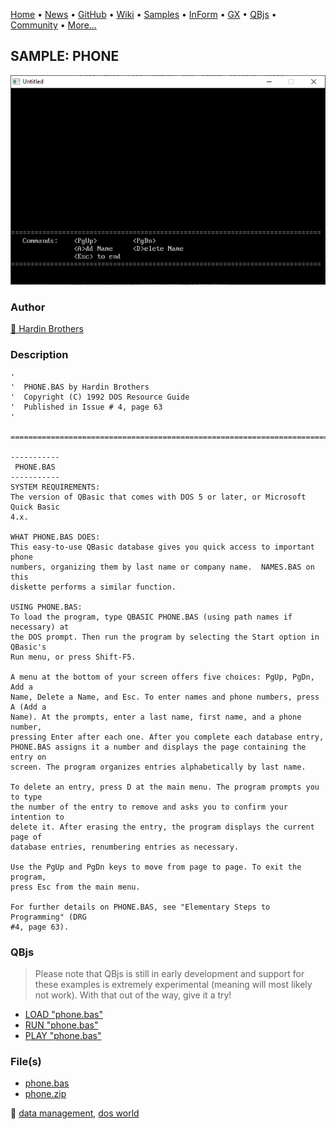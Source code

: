 [Home](https://qb64.com) • [News](../../news.md) • [GitHub](https://github.com/QB64Official/qb64) • [Wiki](https://github.com/QB64Official/qb64/wiki) • [Samples](../../samples.md) • [InForm](../../inform.md) • [GX](../../gx.md) • [QBjs](../../qbjs.md) • [Community](../../community.md) • [More...](../../more.md)

## SAMPLE: PHONE

![screenshot.png](img/screenshot.png)

### Author

[🐝 Hardin Brothers](../hardin-brothers.md) 

### Description

```text
'
'  PHONE.BAS by Hardin Brothers
'  Copyright (C) 1992 DOS Resource Guide
'  Published in Issue # 4, page 63
'

==============================================================================

-----------
 PHONE.BAS
-----------
SYSTEM REQUIREMENTS:
The version of QBasic that comes with DOS 5 or later, or Microsoft Quick Basic 
4.x.

WHAT PHONE.BAS DOES:
This easy-to-use QBasic database gives you quick access to important phone 
numbers, organizing them by last name or company name.  NAMES.BAS on this
diskette performs a similar function.

USING PHONE.BAS:
To load the program, type QBASIC PHONE.BAS (using path names if necessary) at 
the DOS prompt. Then run the program by selecting the Start option in QBasic's 
Run menu, or press Shift-F5.

A menu at the bottom of your screen offers five choices: PgUp, PgDn, Add a 
Name, Delete a Name, and Esc. To enter names and phone numbers, press A (Add a 
Name). At the prompts, enter a last name, first name, and a phone number, 
pressing Enter after each one. After you complete each database entry, 
PHONE.BAS assigns it a number and displays the page containing the entry on 
screen. The program organizes entries alphabetically by last name.

To delete an entry, press D at the main menu. The program prompts you to type 
the number of the entry to remove and asks you to confirm your intention to 
delete it. After erasing the entry, the program displays the current page of 
database entries, renumbering entries as necessary.

Use the PgUp and PgDn keys to move from page to page. To exit the program, 
press Esc from the main menu.

For further details on PHONE.BAS, see "Elementary Steps to Programming" (DRG 
#4, page 63).
```

### QBjs

> Please note that QBjs is still in early development and support for these examples is extremely experimental (meaning will most likely not work). With that out of the way, give it a try!

* [LOAD "phone.bas"](https://v6p9d9t4.ssl.hwcdn.net/html/6022890/index.html?src=https://qb64.com/samples/phone/src/phone.bas)
* [RUN "phone.bas"](https://v6p9d9t4.ssl.hwcdn.net/html/6022890/index.html?mode=auto&src=https://qb64.com/samples/phone/src/phone.bas)
* [PLAY "phone.bas"](https://v6p9d9t4.ssl.hwcdn.net/html/6022890/index.html?mode=play&src=https://qb64.com/samples/phone/src/phone.bas)

### File(s)

* [phone.bas](src/phone.bas)
* [phone.zip](src/phone.zip)

🔗 [data management](../data-management.md), [dos world](../dos-world.md)
